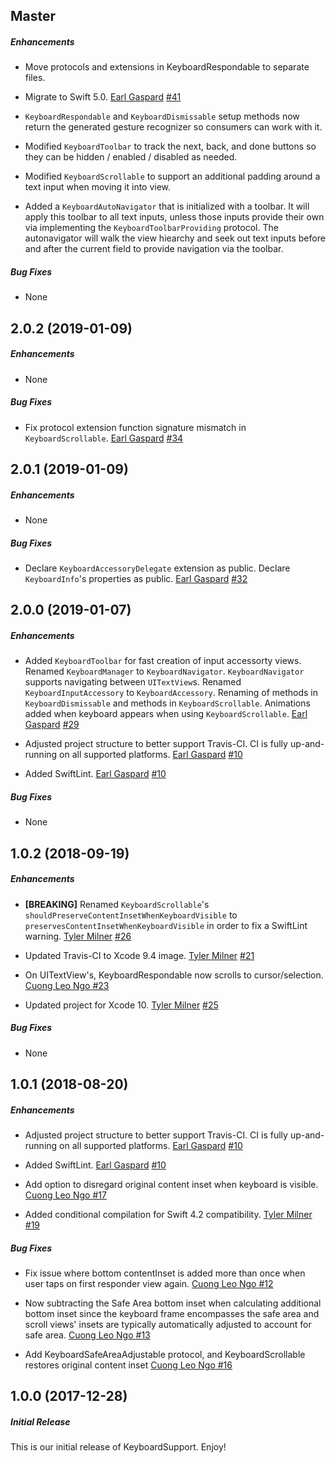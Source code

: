 ## Master

##### Enhancements

* Move protocols and extensions in KeyboardRespondable to separate files.
* Migrate to Swift 5.0.
[Earl Gaspard](https://github.com/earlgaspard)
[#41](https://github.com/BottleRocketStudios/iOS-KeyboardSupport/pull/41)

* `KeyboardRespondable` and `KeyboardDismissable` setup methods now return the generated gesture recognizer so consumers can work with it.
* Modified `KeyboardToolbar` to track the next, back, and done buttons so they can be hidden / enabled / disabled as needed. 
* Modified `KeyboardScrollable` to support an additional padding around a text input when moving it into view.
* Added a `KeyboardAutoNavigator` that is initialized with a toolbar. It will apply this toolbar to all text inputs, unless those inputs provide their own via implementing the `KeyboardToolbarProviding` protocol. The autonavigator will walk the view hiearchy and seek out text inputs before and after the current field to provide navigation via the toolbar. 

##### Bug Fixes

* None

## 2.0.2 (2019-01-09)

##### Enhancements

* None

##### Bug Fixes

* Fix protocol extension function signature mismatch in `KeyboardScrollable`.
[Earl Gaspard](https://github.com/earlgaspard)
[#34](https://github.com/BottleRocketStudios/iOS-KeyboardSupport/pull/34)

## 2.0.1 (2019-01-09)

##### Enhancements

* None

##### Bug Fixes

* Declare `KeyboardAccessoryDelegate` extension as public. Declare `KeyboardInfo`'s properties as public.
[Earl Gaspard](https://github.com/earlgaspard)
[#32](https://github.com/BottleRocketStudios/iOS-KeyboardSupport/pull/32)

## 2.0.0 (2019-01-07)

##### Enhancements

* Added `KeyboardToolbar` for fast creation of input accessorty views. Renamed `KeyboardManager` to `KeyboardNavigator`. `KeyboardNavigator` supports navigating between `UITextView`s. Renamed `KeyboardInputAccessory` to `KeyboardAccessory`. Renaming of methods in `KeyboardDismissable` and methods in `KeyboardScrollable`. Animations added when keyboard appears when using `KeyboardScrollable`.
[Earl Gaspard](https://github.com/earlgaspard)
[#29](https://github.com/BottleRocketStudios/iOS-KeyboardSupport/pull/29)

* Adjusted project structure to better support Travis-CI. CI is fully up-and-running on all supported platforms.
[Earl Gaspard](https://github.com/earlgaspard)
[#10](https://github.com/BottleRocketStudios/iOS-KeyboardSupport/pull/10)

* Added SwiftLint.
[Earl Gaspard](https://github.com/earlgaspard)
[#10](https://github.com/BottleRocketStudios/iOS-KeyboardSupport/pull/10)

##### Bug Fixes

* None


## 1.0.2 (2018-09-19)

##### Enhancements

* **[BREAKING]** Renamed `KeyboardScrollable`'s `shouldPreserveContentInsetWhenKeyboardVisible` to `preservesContentInsetWhenKeyboardVisible` in order to fix a SwiftLint warning.
[Tyler Milner](https://github.com/tylermilner)
[#26](https://github.com/BottleRocketStudios/iOS-KeyboardSupport/pull/26)

 * Updated Travis-CI to Xcode 9.4 image.
   [Tyler Milner](https://github.com/tylermilner)
   [#21](https://github.com/BottleRocketStudios/iOS-KeyboardSupport/pull/21)
   
* On UITextView's, KeyboardRespondable now scrolls to cursor/selection.
  [Cuong Leo Ngo ](https://github.com/cuongcngo)
  [#23](https://github.com/BottleRocketStudios/iOS-KeyboardSupport/pull/23)

* Updated project for Xcode 10.
  [Tyler Milner](https://github.com/tylermilner)
  [#25](https://github.com/BottleRocketStudios/iOS-KeyboardSupport/pull/25)

##### Bug Fixes

 * None


## 1.0.1 (2018-08-20)

##### Enhancements

 * Adjusted project structure to better support Travis-CI. CI is fully up-and-running on all supported platforms.
  [Earl Gaspard](https://github.com/earlgaspard)
  [#10](https://github.com/BottleRocketStudios/iOS-KeyboardSupport/pull/10)
  
  * Added SwiftLint.
  [Earl Gaspard](https://github.com/earlgaspard)
  [#10](https://github.com/BottleRocketStudios/iOS-KeyboardSupport/pull/10)
  
  * Add option to disregard original content inset when keyboard is visible.
  [Cuong Leo Ngo ](https://github.com/cuongcngo)
  [#17](https://github.com/BottleRocketStudios/iOS-KeyboardSupport/pull/17)
  
   * Added conditional compilation for Swift 4.2 compatibility.
   [Tyler Milner](https://github.com/tylermilner)
   [#19](https://github.com/BottleRocketStudios/iOS-KeyboardSupport/pull/19)
  
##### Bug Fixes
  
  * Fix issue where bottom contentInset is added more than once when user taps on first responder view again.
  [Cuong Leo Ngo ](https://github.com/cuongcngo)
  [#12](https://github.com/BottleRocketStudios/iOS-KeyboardSupport/pull/12)
  
  * Now subtracting the Safe Area bottom inset when calculating additional bottom inset since the keyboard frame encompasses the safe area and scroll views' insets are typically automatically adjusted to account for safe area.
  [Cuong Leo Ngo ](https://github.com/cuongcngo)
  [#13](https://github.com/BottleRocketStudios/iOS-KeyboardSupport/pull/13)

 * Add KeyboardSafeAreaAdjustable protocol, and KeyboardScrollable restores original content inset
 [Cuong Leo Ngo ](https://github.com/cuongcngo)
 [#16](https://github.com/BottleRocketStudios/iOS-KeyboardSupport/pull/16)
 
 
## 1.0.0 (2017-12-28)

##### Initial Release

This is our initial release of KeyboardSupport. Enjoy!
